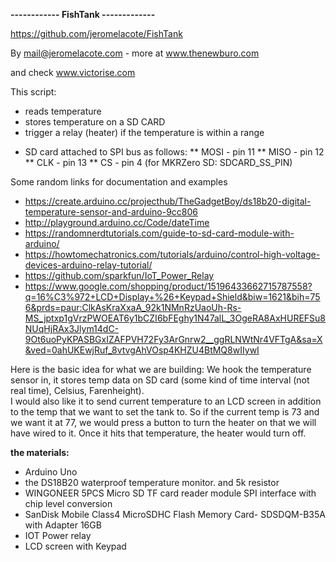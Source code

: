 
**------------ FishTank -------------**

https://github.com/jeromelacote/FishTank

By mail@jeromelacote.com - more at www.thenewburo.com

and check www.victorise.com


This script:

- reads temperature
- stores temperature on a SD CARD
- trigger a relay (heater) if the temperature is within a range

 * SD card attached to SPI bus as follows:
 ** MOSI - pin 11
 ** MISO - pin 12
 ** CLK - pin 13
 ** CS - pin 4 (for MKRZero SD: SDCARD_SS_PIN)


Some random links for documentation and examples

- https://create.arduino.cc/projecthub/TheGadgetBoy/ds18b20-digital-temperature-sensor-and-arduino-9cc806
- http://playground.arduino.cc/Code/dateTime
- https://randomnerdtutorials.com/guide-to-sd-card-module-with-arduino/
- https://howtomechatronics.com/tutorials/arduino/control-high-voltage-devices-arduino-relay-tutorial/
- https://github.com/sparkfun/IoT_Power_Relay
- https://www.google.com/shopping/product/15196433662715787558?q=16%C3%972+LCD+Display+%26+Keypad+Shield&biw=1621&bih=756&prds=paur:ClkAsKraXxaA_92k1NMnRzUaoUh-Rs-MS_jptxp1gVrzPWOEAT6y1bCZI6bFEghy1N47alL_3OgeRA8AxHUREFSu8NUqHjRAx3Jlym14dC-9Ot6uoPyKPASBGxIZAFPVH72Fy3ArGnrw2__ggRLNWtNr4VFTgA&sa=X&ved=0ahUKEwjRuf_8vtvgAhVOsp4KHZU4BtMQ8wIIywI

Here is the basic idea for what we are building:
We hook the temperature sensor in, it stores temp data on SD card (some kind of time interval (not real time), Celsius, Farenheight).  
I would also like it to send current temperature to an LCD screen in addition to the temp that we want to set the tank to. So if the current temp is 73 and we want it at 77, we would press a button to turn the heater on that we will have wired to it.  Once it hits that temperature, the heater would turn off. 

**the materials:** 
- Arduino Uno
- the DS18B20 waterproof temperature monitor. and 5k resistor
- WINGONEER 5PCS Micro SD TF card reader module SPI interface with chip level conversion
- SanDisk Mobile Class4 MicroSDHC Flash Memory Card- SDSDQM-B35A with Adapter 16GB
- IOT Power relay
- LCD screen with Keypad

